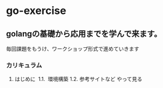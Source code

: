 # go-exercise

## golangの基礎から応用までを学んで来ます。
毎回課題をもうけ、ワークショップ形式で進めていきます


### カリキュラム

1. はじめに
  1.1.  環境構築
  1.2.  参考サイトなど
  やって見る
  
  
  
  
  
